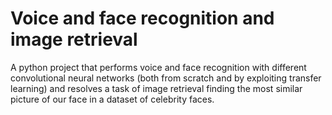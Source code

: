 # Voice and face recognition and image retrieval

A python project that performs voice and face recognition with different convolutional neural networks (both from scratch and by exploiting transfer learning) and resolves a task of image retrieval finding the most similar picture of our face in a dataset of celebrity faces.
